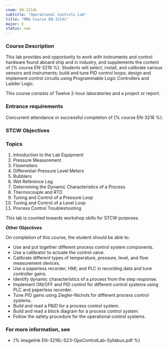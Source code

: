 ```yaml
---
cnum: EN-3214L
subtitle: "Operational Controls Lab"
title: "MMA Course EN-3214L"
major: E
status: new
---
```


### Course Description

This lab provides and opportunity to work with instruments and control
hardware found aboard ship and in industry, and supplements the
content of {% course EN-3216  %}. Students will select, install, and calibrate various
sensors and instruments; build and tune PID control loops; design and
implement control circuits using Programmable Logic Controllers and
Ladder Logic.


This course consists of Twelve 2-hour laboratories and a project or report.

### Entrance requirements

Concurrent attendance or successful completion of {% course EN-3216 %}.

### STCW Objectives



### Topics

1. Introduction to the Lab Equipment
1. Pressure Measurement
1. Flowmeters
1. Differential-Pressure Level Meters
1. Bubblers
1. Wet Reference Leg
1. Determining the Dynamic Characteristics of a Process
1. Thermocouple and RTD
1. Tuning and Control of a Pressure Loop
1. Tuning and Control of a Level Loop
1. Process Control Troubleshooting



This lab is counted towards workshop skills for STCW purposes.


**Other Objectives**

On completion of this course, the student should be able to:

* Use and put together different process control system components.
* Use a calibrator to actuate the control valve.
* Calibrate different types of temperature, pressure, level, and flow measurement devices.
* Use a paperless recorder, HMI, and PLC in recording data and tune controller gains.
* Identify dynamic characteristics of a process from the step response.
* Implement ON/OFF and PID control for different control systems using PLC and paperless recorder.
* Tune PID gains using Ziegler-Nichols for different process control systems.
* Build and read a P&ID for a process control system.
* Build and read a block diagram for a process control system.
* Follow the safety procedure for the operational control systems.


### For more information, see 

* {% imagelink EN-3216L-S23-OpsControlLab-Syllabus.pdf %} 



